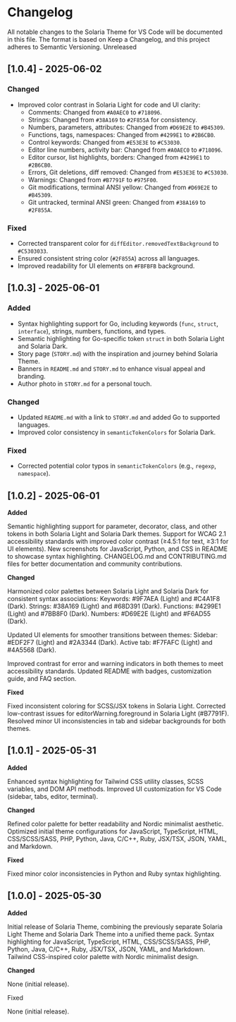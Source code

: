 # Changelog

All notable changes to the Solaria Theme for VS Code will be documented in this file.
The format is based on Keep a Changelog, and this project adheres to Semantic Versioning.
Unreleased

## [1.0.4] - 2025-06-02
### Changed
- Improved color contrast in Solaria Light for code and UI clarity:
  - Comments: Changed from `#A0AEC0` to `#718096`.
  - Strings: Changed from `#38A169` to `#2F855A` for consistency.
  - Numbers, parameters, attributes: Changed from `#D69E2E` to `#B45309`.
  - Functions, tags, namespaces: Changed from `#4299E1` to `#2B6CB0`.
  - Control keywords: Changed from `#E53E3E` to `#C53030`.
  - Editor line numbers, activity bar: Changed from `#A0AEC0` to `#718096`.
  - Editor cursor, list highlights, borders: Changed from `#4299E1` to `#2B6CB0`.
  - Errors, Git deletions, diff removed: Changed from `#E53E3E` to `#C53030`.
  - Warnings: Changed from `#B7791F` to `#975F00`.
  - Git modifications, terminal ANSI yellow: Changed from `#D69E2E` to `#B45309`.
  - Git untracked, terminal ANSI green: Changed from `#38A169` to `#2F855A`.

### Fixed
- Corrected transparent color for `diffEditor.removedTextBackground` to `#C5303033`.
- Ensured consistent string color (`#2F855A`) across all languages.
- Improved readability for UI elements on `#FBFBFB` background.

## [1.0.3] - 2025-06-01

### Added
- Syntax highlighting support for Go, including keywords (`func`, `struct`, `interface`), strings, numbers, functions, and types.
- Semantic highlighting for Go-specific token `struct` in both Solaria Light and Solaria Dark.
- Story page (`STORY.md`) with the inspiration and journey behind Solaria Theme.
- Banners in `README.md` and `STORY.md` to enhance visual appeal and branding.
- Author photo in `STORY.md` for a personal touch.

### Changed
- Updated `README.md` with a link to `STORY.md` and added Go to supported languages.
- Improved color consistency in `semanticTokenColors` for Solaria Dark.

### Fixed
- Corrected potential color typos in `semanticTokenColors` (e.g., `regexp`, `namespace`).

## [1.0.2] - 2025-06-01

**Added**

Semantic highlighting support for parameter, decorator, class, and other tokens in both Solaria Light and Solaria Dark themes.
Support for WCAG 2.1 accessibility standards with improved color contrast (≥4.5:1 for text, ≥3:1 for UI elements).
New screenshots for JavaScript, Python, and CSS in README to showcase syntax highlighting.
CHANGELOG.md and CONTRIBUTING.md files for better documentation and community contributions.

**Changed**

Harmonized color palettes between Solaria Light and Solaria Dark for consistent syntax associations:
Keywords: #9F7AEA (Light) and #C4A1F8 (Dark).
Strings: #38A169 (Light) and #68D391 (Dark).
Functions: #4299E1 (Light) and #7BB8F0 (Dark).
Numbers: #D69E2E (Light) and #F6AD55 (Dark).


Updated UI elements for smoother transitions between themes:
Sidebar: #EDF2F7 (Light) and #2A3344 (Dark).
Active tab: #F7FAFC (Light) and #4A5568 (Dark).


Improved contrast for error and warning indicators in both themes to meet accessibility standards.
Updated README with badges, customization guide, and FAQ section.

**Fixed**

Fixed inconsistent coloring for SCSS/JSX tokens in Solaria Light.
Corrected low-contrast issues for editorWarning.foreground in Solaria Light (#B7791F).
Resolved minor UI inconsistencies in tab and sidebar backgrounds for both themes.

## [1.0.1] - 2025-05-31

**Added**

Enhanced syntax highlighting for Tailwind CSS utility classes, SCSS variables, and DOM API methods.
Improved UI customization for VS Code (sidebar, tabs, editor, terminal).

**Changed**

Refined color palette for better readability and Nordic minimalist aesthetic.
Optimized initial theme configurations for JavaScript, TypeScript, HTML, CSS/SCSS/SASS, PHP, Python, Java, C/C++, Ruby, JSX/TSX, JSON, YAML, and Markdown.

**Fixed**

Fixed minor color inconsistencies in Python and Ruby syntax highlighting.

## [1.0.0] - 2025-05-30

**Added**

Initial release of Solaria Theme, combining the previously separate Solaria Light Theme and Solaria Dark Theme into a unified theme pack.
Syntax highlighting for JavaScript, TypeScript, HTML, CSS/SCSS/SASS, PHP, Python, Java, C/C++, Ruby, JSX/TSX, JSON, YAML, and Markdown.
Tailwind CSS-inspired color palette with Nordic minimalist design.

**Changed**

None (initial release).

Fixed

None (initial release).
